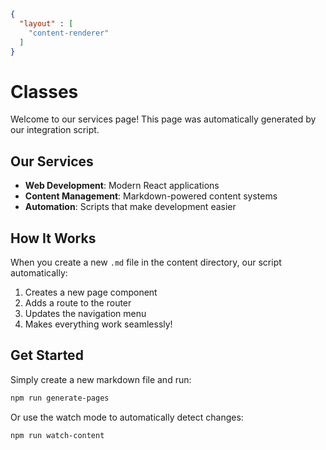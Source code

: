 ```json
{
  "layout" : [
    "content-renderer"
  ]
}
```
# Classes

Welcome to our services page! This page was automatically generated by our integration script.

## Our Services

- **Web Development**: Modern React applications
- **Content Management**: Markdown-powered content systems
- **Automation**: Scripts that make development easier

## How It Works

When you create a new `.md` file in the content directory, our script automatically:

1. Creates a new page component
2. Adds a route to the router
3. Updates the navigation menu
4. Makes everything work seamlessly!

## Get Started

Simply create a new markdown file and run:
```bash
npm run generate-pages
```

Or use the watch mode to automatically detect changes:
```bash
npm run watch-content
```
